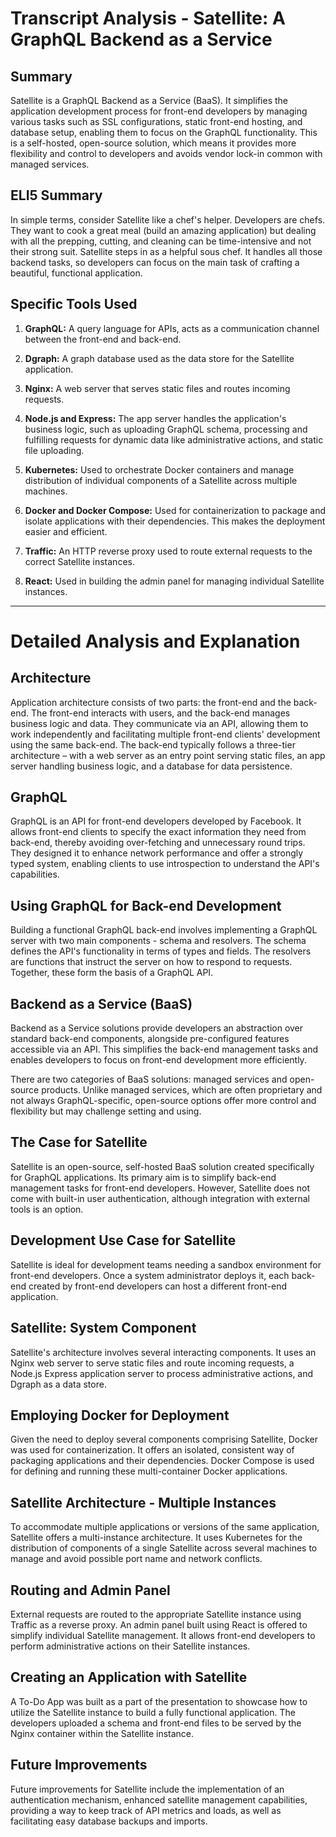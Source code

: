 # Transcript Analysis - Satellite: A GraphQL Backend as a Service 

## Summary 

Satellite is a GraphQL Backend as a Service (BaaS). It simplifies the application development process for front-end developers by managing various tasks such as SSL configurations, static front-end hosting, and database setup, enabling them to focus on the GraphQL functionality. This is a self-hosted, open-source solution, which means it provides more flexibility and control to developers and avoids vendor lock-in common with managed services.

## ELI5 Summary 
In simple terms, consider Satellite like a chef's helper. Developers are chefs. They want to cook a great meal (build an amazing application) but dealing with all the prepping, cutting, and cleaning can be time-intensive and not their strong suit. Satellite steps in as a helpful sous chef. It handles all those backend tasks, so developers can focus on the main task of crafting a beautiful, functional application.

## Specific Tools Used 

1. **GraphQL:** A query language for APIs, acts as a communication channel between the front-end and back-end.

2. **Dgraph:** A graph database used as the data store for the Satellite application.

3. **Nginx:** A web server that serves static files and routes incoming requests.

4. **Node.js and Express:** The app server handles the application's business logic, such as uploading GraphQL schema, processing and fulfilling requests for dynamic data like administrative actions, and static file uploading.

5. **Kubernetes:** Used to orchestrate Docker containers and manage distribution of individual components of a Satellite across multiple machines.

6. **Docker and Docker Compose:** Used for containerization to package and isolate applications with their dependencies. This makes the deployment easier and efficient.

7. **Traffic:** An HTTP reverse proxy used to route external requests to the correct Satellite instances.

8. **React:** Used in building the admin panel for managing individual Satellite instances.

---
# Detailed Analysis and Explanation

## Architecture 

Application architecture consists of two parts: the front-end and the back-end. The front-end interacts with users, and the back-end manages business logic and data. They communicate via an API, allowing them to work independently and facilitating multiple front-end clients' development using the same back-end. The back-end typically follows a three-tier architecture – with a web server as an entry point serving static files, an app server handling business logic, and a database for data persistence.

## GraphQL

GraphQL is an API for front-end developers developed by Facebook. It allows front-end clients to specify the exact information they need from back-end, thereby avoiding over-fetching and unnecessary round trips. They designed it to enhance network performance and offer a strongly typed system, enabling clients to use introspection to understand the API's capabilities.

## Using GraphQL for Back-end Development

Building a functional GraphQL back-end involves implementing a GraphQL server with two main components - schema and resolvers. The schema defines the API's functionality in terms of types and fields. The resolvers are functions that instruct the server on how to respond to requests. Together, these form the basis of a GraphQL API. 

## Backend as a Service (BaaS)

Backend as a Service solutions provide developers an abstraction over standard back-end components, alongside pre-configured features accessible via an API. This simplifies the back-end management tasks and enables developers to focus on front-end development more efficiently. 

There are two categories of BaaS solutions: managed services and open-source products. Unlike managed services, which are often proprietary and not always GraphQL-specific, open-source options offer more control and flexibility but may challenge setting and using.

## The Case for Satellite

Satellite is an open-source, self-hosted BaaS solution created specifically for GraphQL applications. Its primary aim is to simplify back-end management tasks for front-end developers. However, Satellite does not come with built-in user authentication, although integration with external tools is an option.

## Development Use Case for Satellite

Satellite is ideal for development teams needing a sandbox environment for front-end developers. Once a system administrator deploys it, each back-end created by front-end developers can host a different front-end application.

## Satellite: System Component

Satellite's architecture involves several interacting components. It uses an Nginx web server to serve static files and route incoming requests, a Node.js Express application server to process administrative actions, and Dgraph as a data store.

## Employing Docker for Deployment

Given the need to deploy several components comprising Satellite, Docker was used for containerization. It offers an isolated, consistent way of packaging applications and their dependencies. Docker Compose is used for defining and running these multi-container Docker applications.

## Satellite Architecture - Multiple Instances

To accommodate multiple applications or versions of the same application, Satellite offers a multi-instance architecture. It uses Kubernetes for the distribution of components of a single Satellite across several machines to manage and avoid possible port name and network conflicts.

## Routing and Admin Panel 

External requests are routed to the appropriate Satellite instance using Traffic as a reverse proxy. An admin panel built using React is offered to simplify individual Satellite management. It allows front-end developers to perform administrative actions on their Satellite instances. 

## Creating an Application with Satellite

A To-Do App was built as a part of the presentation to showcase how to utilize the Satellite instance to build a fully functional application. The developers uploaded a schema and front-end files to be served by the Nginx container within the Satellite instance. 

## Future Improvements

Future improvements for Satellite include the implementation of an authentication mechanism, enhanced satellite management capabilities, providing a way to keep track of API metrics and loads, as well as facilitating easy database backups and imports.